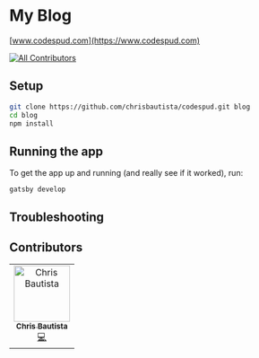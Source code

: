 # My Blog

[www.codespud.com](https://www.codespud.com)

[![All Contributors](https://img.shields.io/badge/all_contributors-1-orange.svg?style=flat-square)](#contributors)

## Setup

```bash
git clone https://github.com/chrisbautista/codespud.git blog
cd blog
npm install
```

## Running the app

To get the app up and running (and really see if it worked), run:

```shell
gatsby develop
```

## Troubleshooting

## Contributors

<!-- ALL-CONTRIBUTORS-LIST:START - Do not remove or modify this section -->
<!-- prettier-ignore -->
<table><tr><td align="center"><a href="http://www.codespud.com"><img src="https://avatars1.githubusercontent.com/u/2267541?v=4" width="100px;" alt="Chris Bautista"/><br /><sub><b>Chris Bautista</b></sub></a><br /><a href="https://github.com/chrisbautista/codespud/commits?author=chrisbautista" title="Code">💻</a></td></tr></table>

<!-- ALL-CONTRIBUTORS-LIST:END -->
